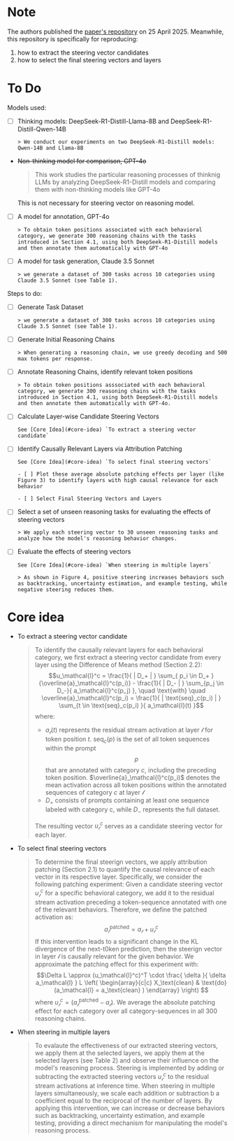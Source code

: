 # Note

The authors published the [paper's repository](https://github.com/FlyingPumba/steering-thinking-models) on 25 April 2025. Meanwhile, this repository is specifically for reproducing:
1. how to extract the steering vector candidates
2. how to select the final steering vectors and layers

# To Do

Models used:
- [ ] Thinking models: DeepSeek-R1-Distill-Llama-8B and DeepSeek-R1-Distill-Qwen-14B

      > We conduct our experiments on two DeepSeek-R1-Distill models: Qwen-14B and Llama-8B

- ~~Non-thinking model for comparison, GPT-4o~~

  > This work studies the particular reasoning processes of thinknig LLMs by analyzing DeepSeek-R1-Distill models and comparing them with non-thinking models like GPT-4o

  This is not necessary for steering vector on reasoning model.

- [ ] A model for annotation, GPT-4o

      > To obtain token positions associated with each behavioral category, we generate 300 reasoning chains with the tasks introduced in Section 4.1, using both DeepSeek-R1-Distill models and then annotate them automatically with GPT-4o

- [ ] A model for task generation, Claude 3.5 Sonnet

      > we generate a dataset of 300 tasks across 10 categories using Claude 3.5 Sonnet (see Table 1).

Steps to do:
- [ ] Generate Task Dataset

      > we generate a dataset of 300 tasks across 10 categories using Claude 3.5 Sonnet (see Table 1).

- [ ] Generate Initial Reasoning Chains

      > When generating a reasoning chain, we use greedy decoding and 500 max tokens per response.

- [ ] Annotate Reasoning Chains, identify relevant token positions

      > To obtain token positions asssociated with each behavioral category, we generate 300 reasoning chains with the tasks introduced in Section 4.1, using both DeepSeek-R1-Distill models and then annotate them automatically with GPT-4o.

- [ ] Calculate Layer-wise Candidate Steering Vectors

      See [Core Idea](#core-idea) `To extract a steering vector candidate`

- [ ] Identify Causally Relevant Layers via Attribution Patching

      See [Core Idea](#core-idea) `To select final steering vectors`

      - [ ] Plot these average absolute patching effects per layer (like Figure 3) to identify layers with high causal relevance for each behavior

      - [ ] Select Final Steering Vectors and Layers

- [ ] Select a set of unseen reasoning tasks for evaluating the effects of steering vectors

      > We apply each steering vector to 30 unseen reasoning tasks and analyze how the model's reasoning behavior changes.

- [ ] Evaluate the effects of steering vectors

      See [Core Idea](#core-idea) `When steering in multiple layers`

      > As shown in Figure 4, positive steering increases behaviors such as backtracking, uncertainty estimation, and example testing, while negative steering reduces them.

# Core idea

- To extract a steering vector candidate 
  > To identify the causally relevant layers for each behavioral category, we first extract a steering vector candidate from every layer using the Difference of Means method (Section 2.2):
  > $$u_\mathcal{l}^c = \frac{1}{ | D_+ | } \sum_{ p_i \in D_+ }{\overline{a}_\mathcal{l}^c(p_i)} - \frac{1}{ | D_- | } \sum_{p_j \in D_-}{ a_\mathcal{l}^c(p_j) }, \quad \text{with} \quad \overline{a}_\mathcal{l}^c(p_i) = \frac{1}{ | \text{seq}_c(p_i) | } \sum_{t \in \text{seq}_c(p_i) }{ a_\mathcal{l}(t) }$$
  > where:
  > - $a_\mathcal{l}(t)$ represents the residual stream activation at layer $\mathcal{l}$ for token position $t$.
  > $\text{seq}_c(p)$ is the set of all token sequences within the prompt $$p$$ that are annotated with category $c$, including the preceding token position.
  > $\overline{a}_\mathcal{l}^c(p_i)$ denotes the mean activation across all token positions within the annotated sequences of category $c$ at layer $\mathcal{l}$
  > - $D_+$ consists of prompts containing at least one sequence labeled with category c, while $D_-$ represents the full dataset.
  >
  > The resulting vector $u_\mathcal{l}^c$ serves as a candidate steering vector for each layer.

- To select final steering vectors

  > To determine the final steerign vectors, we apply attribution patching (Section 2.1) to quantify the causal relevance of each vector in its respective layer.
  > Specifically, we consider the following patching experiment: Given a candidate steering vector $u_\mathcal{l}^c$ for a specific behavioral category, we add it to the residual stream activation preceding a token-sequence annotated with one of the relevant behaviors. Therefore, we define the patched activation as:
  > $$a_\mathcal{l}^\text{patched} = a_\mathcal{l} + u_\mathcal{l}^c$$
  > If this intervention leads to a significant change in the KL divergence of the next-t0ken prediction, then the steerign vector in layer $\mathcal{l}$ is causally relevant for the given behavior. We approximate the patching effect for this experiment with:
  > $$\Delta L \approx (u_\mathcal{l}^c)^T \cdot \frac{ \delta }{ \delta a_\mathcal{l} } L \left( \begin{array}{c|c} X_\text{clean} & \text{do}(a_\mathcal{l} = a_\text{clean} ) \end{array} \right) $$
  > where $u_\mathcal{l}^c = ( a_\mathcal{l}^\text{patched} - a_\mathcal{l} )$.
  > We average the absolute patching effect for each category over all category-sequences in all 300 reasoning chains.

- When steering in multiple layers

  > To evalaute the effectiveness of our extracted steering vectors, we apply them at the selected layers, we apply them at the selected layers (see Table 2) and observe their influence on the model's reasoning process.
  > Steering is implemented by adding or subtracting the extracted steering vectors $u_\mathcal{l}^c$ to the residual stream activations at inference time.
  > When steering in multiple layers simultaneously, we scale each addition or subtraction b a coefficient equal to the reciprocal of the number of layers.
  > By applying this intervention, we can increase or decrease behaviors such as backtracking, uncertainty estimation, and example testing, providing a direct mechanism for manipulating the model's reasoning process.